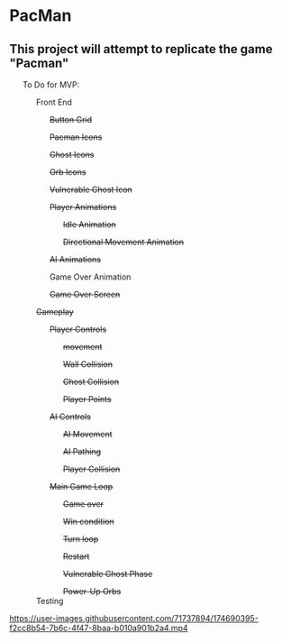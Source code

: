 # PacMan
<html>
  <section>
    <h2>This project will attempt to replicate the game "Pacman"</h2>
  </section>
  <section>
    <ul>To Do for MVP:
      <ul>Front End
        <ul><s>Button Grid</s></ul>
        <ul><s>Pacman Icons</s></ul>
        <ul><s>Ghost Icons</s></ul>
        <ul><s>Orb Icons</s></ul>
        <ul><s>Vulnerable Ghost Icon</s></ul>
        <ul><s>Player Animations</s>
          <ul><s>Idle Animation</s></ul>
          <ul><s>Directional Movement Animation</s></ul>
        </ul>
        <ul><s>AI Animations</s></ul>
        <ul>Game Over Animation</ul>
        <ul><s>Game Over Screen</s></ul>
      </ul>
      <ul><s>Gameplay</s>
        <ul><s>Player Controls</s>
          <ul><s>movement</s></ul>
          <ul><s>Wall Collision</s></ul>
          <ul><s>Ghost Collision</s></ul>
          <ul><s>Player Points</s></ul>
      </ul>
        <ul><s>AI Controls</s>
        <ul><s>AI Movement</s></ul>
        <ul><s>AI Pathing</s></ul>
        <ul><s>Player Collision</s></ul>
      </ul>
        <ul><s>Main Game Loop</s>
        <ul><s>Game over</s></ul>
        <ul><s>Win condition</s></ul>
        <ul><s>Turn loop</s></ul>
        <ul><s>Restart</s></ul>
        <ul><s>Vulnerable Ghost Phase</s></ul>
        <ul><s>Power-Up Orbs</s></ul>
        </ul>
        Testing
  </section>
      
      

https://user-images.githubusercontent.com/71737894/174690395-f2cc8b54-7b6c-4f47-8baa-b010a901b2a4.mp4


